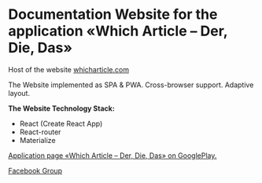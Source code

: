 # Documentation Website for the application «Which Article – Der, Die, Das»
Host of the website [whicharticle.com](https://whicharticle.com)

The Website implemented as SPA & PWA.
Cross-browser support.
Adaptive layout.

**The Website Technology Stack:**
* React (Create React App)
* React-router
* Materialize

[Application page «Which Article – Der, Die, Das» on GooglePlay.](https://play.google.com/store/apps/details?id=com.whicharticle.derdiedas)

[Facebook Group](https://www.facebook.com/whicharticle)